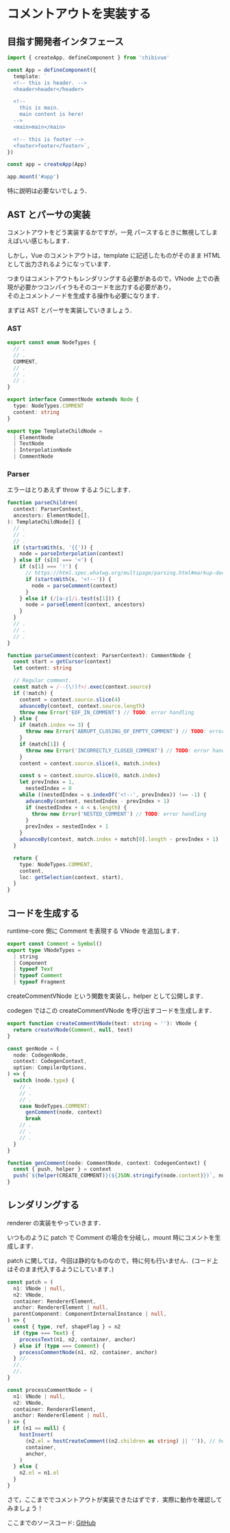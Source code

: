 # コメントアウトを実装する

## 目指す開発者インタフェース

```ts
import { createApp, defineComponent } from 'chibivue'

const App = defineComponent({
  template: `
  <!-- this is header. -->
  <header>header</header>

  <!-- 
    this is main.
    main content is here!
  -->
  <main>main</main>

  <!-- this is footer -->
  <footer>footer</footer>`,
})

const app = createApp(App)

app.mount('#app')
```

特に説明は必要ないでしょう．

## AST とパーサの実装

コメントアウトをどう実装するかですが，一見 パースするときに無視してしまえばいい感じもします．

しかし，Vue のコメントアウトは，template に記述したものがそのまま HTML として出力されるようになっています．

つまりはコメントアウトもレンダリングする必要があるので，VNode 上での表現が必要かつコンパイラもそのコードを出力する必要があり，  
その上コメントノードを生成する操作も必要になります．

まずは AST とパーサを実装していきましょう．

### AST

```ts
export const enum NodeTypes {
  // .
  // .
  COMMENT,
  // .
  // .
  // .
}

export interface CommentNode extends Node {
  type: NodeTypes.COMMENT
  content: string
}

export type TemplateChildNode =
  | ElementNode
  | TextNode
  | InterpolationNode
  | CommentNode
```

### Parser

エラーはとりあえず throw するようにします．

```ts
function parseChildren(
  context: ParserContext,
  ancestors: ElementNode[],
): TemplateChildNode[] {
  // .
  // .
  // .
  if (startsWith(s, '{{')) {
    node = parseInterpolation(context)
  } else if (s[0] === '<') {
    if (s[1] === '!') {
      // https://html.spec.whatwg.org/multipage/parsing.html#markup-declaration-open-state
      if (startsWith(s, '<!--')) {
        node = parseComment(context)
      }
    } else if (/[a-z]/i.test(s[1])) {
      node = parseElement(context, ancestors)
    }
  }
  // .
  // .
  // .
}

function parseComment(context: ParserContext): CommentNode {
  const start = getCursor(context)
  let content: string

  // Regular comment.
  const match = /--(\!)?>/.exec(context.source)
  if (!match) {
    content = context.source.slice(4)
    advanceBy(context, context.source.length)
    throw new Error('EOF_IN_COMMENT') // TODO: error handling
  } else {
    if (match.index <= 3) {
      throw new Error('ABRUPT_CLOSING_OF_EMPTY_COMMENT') // TODO: error handling
    }
    if (match[1]) {
      throw new Error('INCORRECTLY_CLOSED_COMMENT') // TODO: error handling
    }
    content = context.source.slice(4, match.index)

    const s = context.source.slice(0, match.index)
    let prevIndex = 1,
      nestedIndex = 0
    while ((nestedIndex = s.indexOf('<!--', prevIndex)) !== -1) {
      advanceBy(context, nestedIndex - prevIndex + 1)
      if (nestedIndex + 4 < s.length) {
        throw new Error('NESTED_COMMENT') // TODO: error handling
      }
      prevIndex = nestedIndex + 1
    }
    advanceBy(context, match.index + match[0].length - prevIndex + 1)
  }

  return {
    type: NodeTypes.COMMENT,
    content,
    loc: getSelection(context, start),
  }
}
```

## コードを生成する

runtime-core 側に Comment を表現する VNode を追加します．

```ts
export const Comment = Symbol()
export type VNodeTypes =
  | string
  | Component
  | typeof Text
  | typeof Comment
  | typeof Fragment
```

createCommentVNode という関数を実装し，helper として公開します．

codegen ではこの createCommentVNode を呼び出すコードを生成します．

```ts
export function createCommentVNode(text: string = ''): VNode {
  return createVNode(Comment, null, text)
}
```

```ts
const genNode = (
  node: CodegenNode,
  context: CodegenContext,
  option: CompilerOptions,
) => {
  switch (node.type) {
    // .
    // .
    // .
    case NodeTypes.COMMENT:
      genComment(node, context)
      break
    // .
    // .
    // .
  }
}

function genComment(node: CommentNode, context: CodegenContext) {
  const { push, helper } = context
  push(`${helper(CREATE_COMMENT)}(${JSON.stringify(node.content)})`, node)
}
```

## レンダリングする

renderer の実装をやっていきます．

いつものように patch で Comment の場合を分岐し，mount 時にコメントを生成します．

patch に関しては，今回は静的なものなので，特に何も行いません．(コード上はそのまま代入するようにしています．)

```ts
const patch = (
  n1: VNode | null,
  n2: VNode,
  container: RendererElement,
  anchor: RendererElement | null,
  parentComponent: ComponentInternalInstance | null,
) => {
  const { type, ref, shapeFlag } = n2
  if (type === Text) {
    processText(n1, n2, container, anchor)
  } else if (type === Comment) {
    processCommentNode(n1, n2, container, anchor)
  } //.
  //.
  //.
}

const processCommentNode = (
  n1: VNode | null,
  n2: VNode,
  container: RendererElement,
  anchor: RendererElement | null,
) => {
  if (n1 == null) {
    hostInsert(
      (n2.el = hostCreateComment((n2.children as string) || '')), // hostCreateComment を nodeOps 側に実装しましょう！
      container,
      anchor,
    )
  } else {
    n2.el = n1.el
  }
}
```

さて，ここまででコメントアウトが実装できたはずです．実際に動作を確認してみましょう！

ここまでのソースコード: [GitHub](https://github.com/Ubugeeei/chibivue/tree/main/book/impls/50_basic_template_compiler/035_comment)

